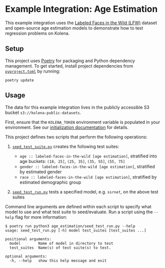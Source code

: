 # Example Integration: Age Estimation

This example integration uses the [Labeled Faces in the Wild (LFW)](http://vis-www.cs.umass.edu/lfw/) dataset and
open-source age estimation models to demonstrate how to test regression problems on Kolena.

## Setup

This project uses [Poetry](https://python-poetry.org/) for packaging and Python dependency management. To get started,
install project dependencies from [`pyproject.toml`](./pyproject.toml) by running:

```shell
poetry update
```

## Usage

The data for this example integration lives in the publicly accessible S3 bucket `s3://kolena-public-datasets`.

First, ensure that the `KOLENA_TOKEN` environment variable is populated in your environment. See our
[initialization documentation](https://docs.kolena.io/installing-kolena/#initialization) for details.

This project defines two scripts that perform the following operations:

1. [`seed_test_suite.py`](age_estimation/seed_test_suite.py) creates the following test suites:

    - `age :: labeled-faces-in-the-wild [age estimation]`, stratified into age buckets: `(18, 25]`, `(25, 35]`,
        `(35, 55]`, `(55, 75]`
    - `gender :: labeled-faces-in-the-wild [age estimation]`, stratified by estimated gender
    - `race :: labeled-faces-in-the-wild [age estimation]`, stratified by estimated demographic group

2. [`seed_test_run.py`](age_estimation/seed_test_run.py) tests a specified model, e.g. `ssrnet`, on the above test suites

Command line arguments are defined within each script to specify what model to use and what test suite to seed/evaluate.
Run a script using the `--help` flag for more information:

```shell
$ poetry run python3 age_estimation/seed_test_run.py --help
usage: seed_test_run.py [-h] model test_suites [test_suites ...]

positional arguments:
  model        Name of model in directory to test
  test_suites  Name(s) of test suite(s) to test.

optional arguments:
  -h, --help   show this help message and exit
```
